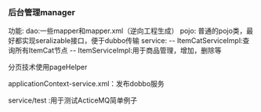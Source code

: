 <h3>后台管理manager</h3>
功能:    
dao:一些mapper和mapper.xml（逆向工程生成）    
pojo: 普通的pojo类，最好都实现seralizable接口，便于dubbo传输    
service:
        -- ItemCatServiceImpl:查询所有ItemCat节点    
        -- ItemServiceImpl:用于商品管理，增加，删除等    
        <p >分页技术使用pageHelper</p>    
         
applicationContext-service.xml：发布dobbo服务  
        
service/test :用于测试ActiceMQ简单例子
